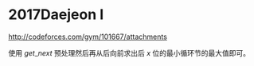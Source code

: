 # 2017Daejeon I
http://codeforces.com/gym/101667/attachments

使用 $get\_next$ 预处理然后再从后向前求出后 $x$ 位的最小循环节的最大值即可。